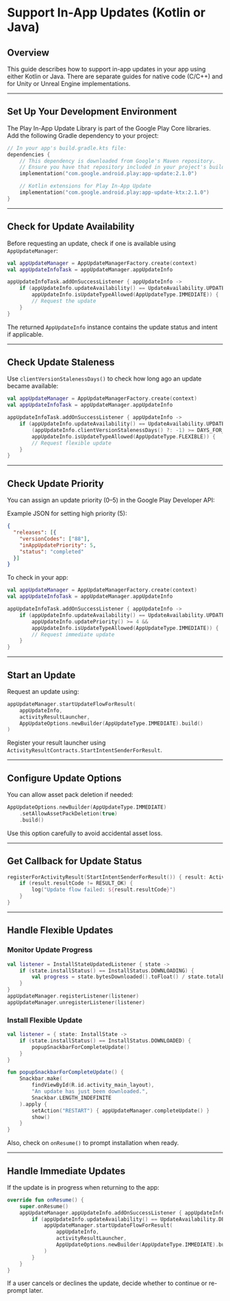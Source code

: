 # Support In-App Updates (Kotlin or Java)

## Overview

This guide describes how to support in-app updates in your app using either Kotlin or Java. There are separate guides for native code (C/C++) and for Unity or Unreal Engine implementations.

---

## Set Up Your Development Environment

The Play In-App Update Library is part of the Google Play Core libraries. Add the following Gradle dependency to your project:

```kotlin
// In your app's build.gradle.kts file:
dependencies {
    // This dependency is downloaded from Google's Maven repository.
    // Ensure you have that repository included in your project's build.gradle file.
    implementation("com.google.android.play:app-update:2.1.0")

    // Kotlin extensions for Play In-App Update
    implementation("com.google.android.play:app-update-ktx:2.1.0")
}
```

---

## Check for Update Availability

Before requesting an update, check if one is available using `AppUpdateManager`:

```kotlin
val appUpdateManager = AppUpdateManagerFactory.create(context)
val appUpdateInfoTask = appUpdateManager.appUpdateInfo

appUpdateInfoTask.addOnSuccessListener { appUpdateInfo ->
    if (appUpdateInfo.updateAvailability() == UpdateAvailability.UPDATE_AVAILABLE &&
        appUpdateInfo.isUpdateTypeAllowed(AppUpdateType.IMMEDIATE)) {
        // Request the update
    }
}
```

The returned `AppUpdateInfo` instance contains the update status and intent if applicable.

---

## Check Update Staleness

Use `clientVersionStalenessDays()` to check how long ago an update became available:

```kotlin
val appUpdateManager = AppUpdateManagerFactory.create(context)
val appUpdateInfoTask = appUpdateManager.appUpdateInfo

appUpdateInfoTask.addOnSuccessListener { appUpdateInfo ->
    if (appUpdateInfo.updateAvailability() == UpdateAvailability.UPDATE_AVAILABLE &&
        (appUpdateInfo.clientVersionStalenessDays() ?: -1) >= DAYS_FOR_FLEXIBLE_UPDATE &&
        appUpdateInfo.isUpdateTypeAllowed(AppUpdateType.FLEXIBLE)) {
        // Request flexible update
    }
}
```

---

## Check Update Priority

You can assign an update priority (0–5) in the Google Play Developer API:

Example JSON for setting high priority (5):

```json
{
  "releases": [{
    "versionCodes": ["88"],
    "inAppUpdatePriority": 5,
    "status": "completed"
  }]
}
```

To check in your app:

```kotlin
val appUpdateManager = AppUpdateManagerFactory.create(context)
val appUpdateInfoTask = appUpdateManager.appUpdateInfo

appUpdateInfoTask.addOnSuccessListener { appUpdateInfo ->
    if (appUpdateInfo.updateAvailability() == UpdateAvailability.UPDATE_AVAILABLE &&
        appUpdateInfo.updatePriority() >= 4 &&
        appUpdateInfo.isUpdateTypeAllowed(AppUpdateType.IMMEDIATE)) {
        // Request immediate update
    }
}
```

---

## Start an Update

Request an update using:

```kotlin
appUpdateManager.startUpdateFlowForResult(
    appUpdateInfo,
    activityResultLauncher,
    AppUpdateOptions.newBuilder(AppUpdateType.IMMEDIATE).build()
)
```

Register your result launcher using `ActivityResultContracts.StartIntentSenderForResult`.

---

## Configure Update Options

You can allow asset pack deletion if needed:

```kotlin
AppUpdateOptions.newBuilder(AppUpdateType.IMMEDIATE)
    .setAllowAssetPackDeletion(true)
    .build()
```

Use this option carefully to avoid accidental asset loss.

---

## Get Callback for Update Status

```kotlin
registerForActivityResult(StartIntentSenderForResult()) { result: ActivityResult ->
    if (result.resultCode != RESULT_OK) {
        log("Update flow failed: ${result.resultCode}")
    }
}
```

---

## Handle Flexible Updates

### Monitor Update Progress

```kotlin
val listener = InstallStateUpdatedListener { state ->
    if (state.installStatus() == InstallStatus.DOWNLOADING) {
        val progress = state.bytesDownloaded().toFloat() / state.totalBytesToDownload()
    }
}
appUpdateManager.registerListener(listener)
appUpdateManager.unregisterListener(listener)
```

### Install Flexible Update

```kotlin
val listener = { state: InstallState ->
    if (state.installStatus() == InstallStatus.DOWNLOADED) {
        popupSnackbarForCompleteUpdate()
    }
}

fun popupSnackbarForCompleteUpdate() {
    Snackbar.make(
        findViewById(R.id.activity_main_layout),
        "An update has just been downloaded.",
        Snackbar.LENGTH_INDEFINITE
    ).apply {
        setAction("RESTART") { appUpdateManager.completeUpdate() }
        show()
    }
}
```

Also, check on `onResume()` to prompt installation when ready.

---

## Handle Immediate Updates

If the update is in progress when returning to the app:

```kotlin
override fun onResume() {
    super.onResume()
    appUpdateManager.appUpdateInfo.addOnSuccessListener { appUpdateInfo ->
        if (appUpdateInfo.updateAvailability() == UpdateAvailability.DEVELOPER_TRIGGERED_UPDATE_IN_PROGRESS) {
            appUpdateManager.startUpdateFlowForResult(
                appUpdateInfo,
                activityResultLauncher,
                AppUpdateOptions.newBuilder(AppUpdateType.IMMEDIATE).build()
            )
        }
    }
}
```

If a user cancels or declines the update, decide whether to continue or re-prompt later.
